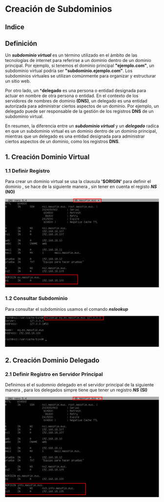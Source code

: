 # Creación de Subdominios

## Indice 

## Definición 

Un ***subdominio virtual*** es un término utilizado en el ámbito de las tecnologías de internet para referirse a un dominio dentro de un dominio principal. Por ejemplo, si tenemos el dominio principal **"ejemplo.com"**, un subdominio virtual podría ser **"subdominio.ejemplo.com"**. Los subdominios virtuales se utilizan comúnmente para organizar y estructurar un sitio web.

Por otro lado, un ***delegado** es una persona o entidad designada para actuar en nombre de otra persona o entidad. En el contexto de los servidores de nombres de dominio **(DNS)**, un delegado es una entidad autorizada para administrar ciertos aspectos de un dominio. Por ejemplo, un delegado puede ser responsable de la gestión de los registros **DNS** de un subdominio virtual.

En resumen, la diferencia entre un ***subdominio virtual*** y un ***delegado*** radica en que un subdominio virtual es un dominio dentro de un dominio principal, mientras que un delegado es una entidad designada para administrar ciertos aspectos de un dominio, como los registros **DNS**.


## 1. Creación Dominio Virtual 

### 1.1 Definir Registro 

Para crear un dominio virtual se usa la clausula **'$ORIGIN'** para definir el dominio , se hace de la siguiente manera , sin tener en cuenta el registo ***NS*** **(NO)**

![Añadiendo Registro A](./img/sub_dominios/1_subdominios_registros.png)

### 1.2 Consultar Subdominio 

Para consultar el subdominios usamos el comando ***nslookup*** 

![Consultar Subdominio](./img/sub_dominios/2_subdominios_virtual_consulta.png)

## 2. Creación Dominio Delegado

### 2.1 Definir Registro en Servidor Principal 

Definimos el el sudomnio delegado en el servidor principal de la siguiente manera , para los delegados simpre tiene que tener un registro ***NS*** **(SI)**

![Definir Registro](./img/sub_dominios/3_subdominios_delegado_registro_principal.png)

